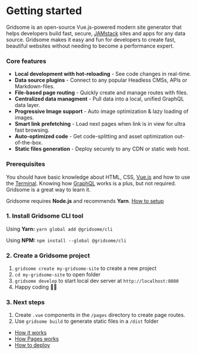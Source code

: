 # Getting started

Gridsome is an open-source Vue.js-powered modern site generator that helps developers build fast, secure, [JAMstack](/docs/jamstack) sites and apps for any data source. Gridsome makes it easy and fun for developers to create fast, beautiful websites without needing to become a performance expert.

### Core features

- **Local development with hot-reloading** - See code changes in real-time.
- **Data source plugins** - Connect to any popular Headless CMSs, APIs or Markdown-files.
- **File-based page routing** - Quickly create and manage routes with files.
- **Centralized data managment** - Pull data into a local, unified GraphQL data layer.
- **Progressive Image support** - Auto image optimization & lazy loading of images.
- **Smart link prefetching** - Load next pages when link is in view for ultra fast browsing.
- **Auto-optimized code** - Get code-splitting and asset optimization out-of-the-box.
- **Static files generation** - Deploy securely to any CDN or static web host.


### Prerequisites
You should have basic knowledge about HTML, CSS, [Vue.js](https://vuejs.org) and how to use the [Terminal](https://www.linode.com/docs/tools-reference/tools/using-the-terminal/). Knowing how [GraphQL](https://www.graphql.com/) works is a plus, but not required. Gridsome is a great way to learn it.

Gridsome requires **Node.js** and recommends **Yarn**. [How to setup](/docs/prerequisites)


### 1. Install Gridsome CLI tool

Using **Yarn:**  `yarn global add @gridsome/cli`

Using **NPM:**  `npm install --global @gridsome/cli`

### 2. Create a Gridsome project

1. `gridsome create my-gridsome-site` to create a new project </li>
2. `cd my-gridsome-site` to open folder
3. `gridsome develop` to start local dev server at `http://localhost:8080`
4. Happy coding 🎉🙌

### 3. Next steps

1. Create `.vue` components in the `/pages` directory to create page routes.
2. Use `gridsome build` to generate static files in a `/dist` folder


- [How it works](/docs/how-it-works)
- [How Pages works](/docs/pages)
- [How to deploy](/docs/deployment)
